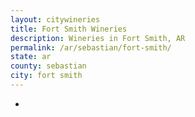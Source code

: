 ```yaml
---
layout: citywineries
title: Fort Smith Wineries
description: Wineries in Fort Smith, AR
permalink: /ar/sebastian/fort-smith/
state: ar
county: sebastian
city: fort smith
---
```

-
